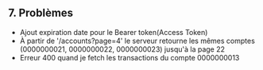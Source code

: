 ## 7. Problèmes
- Ajout expiration date pour le Bearer token(Access Token)
- À partir de '/accounts?page=4' le serveur retourne les mêmes comptes (0000000021, 0000000022, 0000000023) jusqu'à la page 22
- Erreur 400 quand je fetch les transactions du compte 0000000013